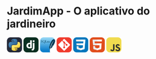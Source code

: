 # JardimApp - O aplicativo do jardineiro
<div style= "display flex; gap: 15px; align-itens: center;">
<img src="https://raw.githubusercontent.com/tandpfun/skill-icons/refs/heads/main/icons/Python-Dark.svg" alt="logo python" width=40px>
<img src="https://raw.githubusercontent.com/tandpfun/skill-icons/refs/heads/main/icons/Django.svg" alt= "logo django" width=40px>
<img src="https://raw.githubusercontent.com/tandpfun/skill-icons/refs/heads/main/icons/SQLite.svg" alt="logo sqlite" width=40px>
<img src="https://raw.githubusercontent.com/tandpfun/skill-icons/refs/heads/main/icons/Git.svg" alt="logo git" width=40px>
<img src="https://raw.githubusercontent.com/tandpfun/skill-icons/refs/heads/main/icons/CSS.svg" alt="logo python" width=40px>
<img src="https://raw.githubusercontent.com/tandpfun/skill-icons/refs/heads/main/icons/HTML.svg" alt="logo python" width=40px>
<img src="https://raw.githubusercontent.com/tandpfun/skill-icons/refs/heads/main/icons/JavaScript.svg" alt="logo python" width=40px>
</div>
